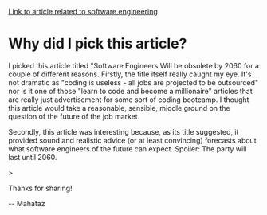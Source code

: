 [Link to article related to software engineering](https://medium.com/@dtauerbach/software-engineers-will-be-obsolete-by-2060-2a214fdf9737)

<h1>Why did I pick this article?</h1>

<p>I picked this article titled "Software Engineers Will be obsolete by 2060 for a couple of different reasons. Firstly, the title itself really caught my eye. It's not dramatic as "coding is useless - all jobs are projected to be outsourced" nor is it one of those "learn to code and become a millionaire" articles that are really just advertisement for some sort of coding bootcamp. I thought this article would take a reasonable, sensible, middle ground on the question of the future of the job market. </p>

<p>Secondly, this article was interesting because, as its title suggested, it provided sound and realistic advice (or at least convincing) forecasts about what software engineers of the future can expect. Spoiler: The party will last until 2060. </p>>


<p> Thanks for sharing! </p>
-- Mahataz
